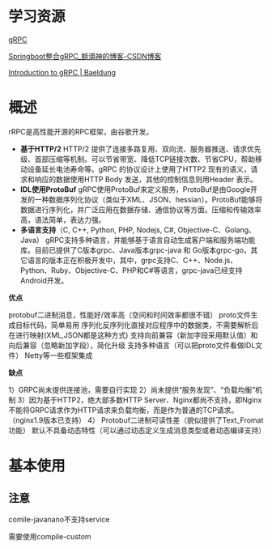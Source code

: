 # 学习资源

[gRPC](https://www.grpc.io/)

[Springboot整合gRPC_额滴神的博客-CSDN博客](https://blog.csdn.net/weixin_40395050/article/details/96971708)

[Introduction to gRPC | Baeldung](https://www.baeldung.com/grpc-introduction)

# 概述



rRPC是高性能开源的RPC框架，由谷歌开发。

- **基于HTTP/2**
  HTTP/2 提供了连接多路复用、双向流、服务器推送、请求优先级、首部压缩等机制。可以节省带宽、降低TCP链接次数、节省CPU，帮助移动设备延长电池寿命等。gRPC 的协议设计上使用了HTTP2 现有的语义，请求和响应的数据使用HTTP Body 发送，其他的控制信息则用Header 表示。
- **IDL使用ProtoBuf**
  gRPC使用ProtoBuf来定义服务，ProtoBuf是由Google开发的一种数据序列化协议（类似于XML、JSON、hessian）。ProtoBuf能够将数据进行序列化，并广泛应用在数据存储、通信协议等方面。压缩和传输效率高，语法简单，表达力强。
- **多语言支持**（C, C++, Python, PHP, Nodejs, C#, Objective-C、Golang、Java）
  gRPC支持多种语言，并能够基于语言自动生成客户端和服务端功能库。目前已提供了C版本grpc、Java版本grpc-java 和 Go版本grpc-go，其它语言的版本正在积极开发中，其中，grpc支持C、C++、Node.js、Python、Ruby、Objective-C、PHP和C#等语言，grpc-java已经支持Android开发。

**优点**

protobuf二进制消息，性能好/效率高（空间和时间效率都很不错）
proto文件生成目标代码，简单易用
序列化反序列化直接对应程序中的数据类，不需要解析后在进行映射(XML,JSON都是这种方式)
支持向前兼容（新加字段采用默认值）和向后兼容（忽略新加字段），简化升级
支持多种语言（可以把proto文件看做IDL文件）
Netty等一些框架集成

**缺点**

1）GRPC尚未提供连接池，需要自行实现
2）尚未提供“服务发现”、“负载均衡”机制
3）因为基于HTTP2，绝大部多数HTTP Server、Nginx都尚不支持，即Nginx不能将GRPC请求作为HTTP请求来负载均衡，而是作为普通的TCP请求。（nginx1.9版本已支持）
4） Protobuf二进制可读性差（貌似提供了Text_Fromat功能）
默认不具备动态特性（可以通过动态定义生成消息类型或者动态编译支持）

# 基本使用





## 注意

comile-javanano不支持service

需要使用compile-custom 
